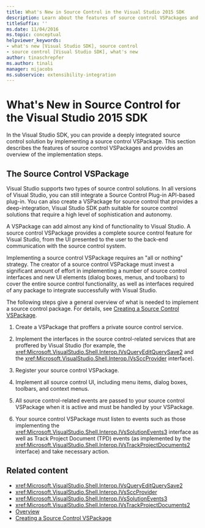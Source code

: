 ```yaml
---
title: What's New in Source Control in the Visual Studio 2015 SDK
description: Learn about the features of source control VSPackages and review an overview of the implementation steps.
titleSuffix: ''
ms.date: 11/04/2016
ms.topic: conceptual
helpviewer_keywords:
- what's new [Visual Studio SDK], source control
- source control [Visual Studio SDK], what's new
author: tinaschrepfer
ms.author: tinali
manager: mijacobs
ms.subservice: extensibility-integration
---
```

# What's New in Source Control for the Visual Studio 2015 SDK

In the Visual Studio SDK, you can provide a deeply integrated source control solution by implementing a source control VSPackage. This section describes the features of source control VSPackages and provides an overview of the implementation steps.

## The Source Control VSPackage

Visual Studio supports two types of source control solutions. In all versions of Visual Studio, you can still integrate a Source Control Plug-in API-based plug-in. You can also create a VSPackage for source control that provides a deep-integration, Visual Studio SDK path suitable for source control solutions that require a high level of sophistication and autonomy.

A VSPackage can add almost any kind of functionality to Visual Studio. A source control VSPackage provides a complete source control feature for Visual Studio, from the UI presented to the user to the back-end communication with the source control system.

Implementing a source control VSPackage requires an "all or nothing" strategy. The creator of a source control VSPackage must invest a significant amount of effort in implementing a number of source control interfaces and new UI elements (dialog boxes, menus, and toolbars) to cover the entire source control functionality, as well as interfaces required of any package to integrate successfully with Visual Studio.

The following steps give a general overview of what is needed to implement a source control package. For details, see [Creating a Source Control VSPackage](../../extensibility/internals/creating-a-source-control-vspackage.md).

1. Create a VSPackage that proffers a private source control service.

2. Implement the interfaces in the source control-related services that are proffered by Visual Studio (for example, the <xref:Microsoft.VisualStudio.Shell.Interop.IVsQueryEditQuerySave2> and the <xref:Microsoft.VisualStudio.Shell.Interop.IVsSccProvider> interface).

3. Register your source control VSPackage.

4. Implement all source control UI, including menu items, dialog boxes, toolbars, and context menus.

5. All source control-related events are passed to your source control VSPackage when it is active and must be handled by your VSPackage.

6. Your source control VSPackage must listen to events such as those implementing the <xref:Microsoft.VisualStudio.Shell.Interop.IVsSolutionEvents3> interface as well as Track Project Document (TPD) events (as implemented by the <xref:Microsoft.VisualStudio.Shell.Interop.IVsTrackProjectDocuments2> interface) and take necessary action.

## Related content

- <xref:Microsoft.VisualStudio.Shell.Interop.IVsQueryEditQuerySave2>
- <xref:Microsoft.VisualStudio.Shell.Interop.IVsSccProvider>
- <xref:Microsoft.VisualStudio.Shell.Interop.IVsSolutionEvents3>
- <xref:Microsoft.VisualStudio.Shell.Interop.IVsTrackProjectDocuments2>
- [Overview](../../extensibility/internals/source-control-integration-overview.md)
- [Creating a Source Control VSPackage](../../extensibility/internals/creating-a-source-control-vspackage.md)
